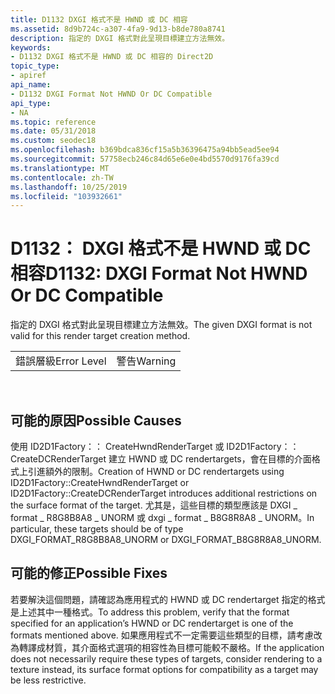 ```yaml
---
title: D1132 DXGI 格式不是 HWND 或 DC 相容
ms.assetid: 8d9b724c-a307-4fa9-9d13-b8de780a8741
description: 指定的 DXGI 格式對此呈現目標建立方法無效。
keywords:
- D1132 DXGI 格式不是 HWND 或 DC 相容的 Direct2D
topic_type:
- apiref
api_name:
- D1132 DXGI Format Not HWND Or DC Compatible
api_type:
- NA
ms.topic: reference
ms.date: 05/31/2018
ms.custom: seodec18
ms.openlocfilehash: b369bdca836cf15a5b36396475a94bb5ead5ee94
ms.sourcegitcommit: 57758ecb246c84d65e6e0e4bd5570d9176fa39cd
ms.translationtype: MT
ms.contentlocale: zh-TW
ms.lasthandoff: 10/25/2019
ms.locfileid: "103932661"
---
```

# <a name="d1132-dxgi-format-not-hwnd-or-dc-compatible"></a><span data-ttu-id="72225-104">D1132： DXGI 格式不是 HWND 或 DC 相容</span><span class="sxs-lookup"><span data-stu-id="72225-104">D1132: DXGI Format Not HWND Or DC Compatible</span></span>

<span data-ttu-id="72225-105">指定的 DXGI 格式對此呈現目標建立方法無效。</span><span class="sxs-lookup"><span data-stu-id="72225-105">The given DXGI format is not valid for this render target creation method.</span></span>



|             |         |
|-------------|---------|
| <span data-ttu-id="72225-106">錯誤層級</span><span class="sxs-lookup"><span data-stu-id="72225-106">Error Level</span></span> | <span data-ttu-id="72225-107">警告</span><span class="sxs-lookup"><span data-stu-id="72225-107">Warning</span></span> |



 

## <a name="possible-causes"></a><span data-ttu-id="72225-108">可能的原因</span><span class="sxs-lookup"><span data-stu-id="72225-108">Possible Causes</span></span>

<span data-ttu-id="72225-109">使用 ID2D1Factory：： CreateHwndRenderTarget 或 ID2D1Factory：： CreateDCRenderTarget 建立 HWND 或 DC rendertargets，會在目標的介面格式上引進額外的限制。</span><span class="sxs-lookup"><span data-stu-id="72225-109">Creation of HWND or DC rendertargets using ID2D1Factory::CreateHwndRenderTarget or ID2D1Factory::CreateDCRenderTarget introduces additional restrictions on the surface format of the target.</span></span> <span data-ttu-id="72225-110">尤其是，這些目標的類型應該是 DXGI \_ format \_ R8G8B8A8 \_ UNORM 或 dxgi \_ format \_ B8G8R8A8 \_ UNORM。</span><span class="sxs-lookup"><span data-stu-id="72225-110">In particular, these targets should be of type DXGI\_FORMAT\_R8G8B8A8\_UNORM or DXGI\_FORMAT\_B8G8R8A8\_UNORM.</span></span>

## <a name="possible-fixes"></a><span data-ttu-id="72225-111">可能的修正</span><span class="sxs-lookup"><span data-stu-id="72225-111">Possible Fixes</span></span>

<span data-ttu-id="72225-112">若要解決這個問題，請確認為應用程式的 HWND 或 DC rendertarget 指定的格式是上述其中一種格式。</span><span class="sxs-lookup"><span data-stu-id="72225-112">To address this problem, verify that the format specified for an application’s HWND or DC rendertarget is one of the formats mentioned above.</span></span> <span data-ttu-id="72225-113">如果應用程式不一定需要這些類型的目標，請考慮改為轉譯成材質，其介面格式選項的相容性為目標可能較不嚴格。</span><span class="sxs-lookup"><span data-stu-id="72225-113">If the application does not necessarily require these types of targets, consider rendering to a texture instead, its surface format options for compatibility as a target may be less restrictive.</span></span>

 

 




